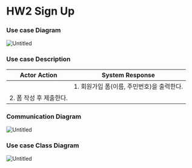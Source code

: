 # HW2 Sign Up

### Use case Diagram

![Untitled](HW2%20Sign%20Up%20c099413b08294423b2502f488508e64c/Untitled.png)

### Use case Description

| Actor Action | System Response |
| --- | --- |
|  | 1. 회원가입 폼(이름, 주민번호)을 출력한다.  |
| 2. 폼 작성 후 제출한다. |  |

### Communication Diagram

![Untitled](HW2%20Sign%20Up%20c099413b08294423b2502f488508e64c/Untitled%201.png)

### Use case Class Diagram

![Untitled](HW2%20Sign%20Up%20c099413b08294423b2502f488508e64c/Untitled%202.png)